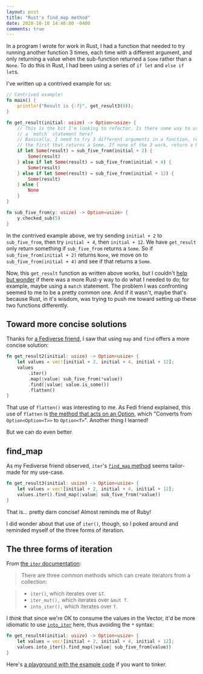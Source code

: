 ```yaml
---
layout: post
title: "Rust's find_map method"
date: 2020-10-10 14:46:00 -0400
comments: true
---
```


In a program I wrote for work in Rust, I had a function that needed to try running another function 3 times, each time with a different argument, and only returning a value when the sub-function returned a `Some` rather than a `None`. To do this in Rust, I had been using a series of `if let` and `else if let`s. 

I've written up a contrived example for us: 

```rust 
// Contrived example!
fn main() {
    println!("Result is {:?}", get_result3(0));
}

fn get_result(initial: usize) -> Option<usize> {
    // This is the bit I'm looking to refactor. Is there some way to use
    // a `match` statement here?
    // Basically, I need to try 3 different arguments in a function, returning
    // the first that returns a Some. If none of the 3 work, return a None.
    if let Some(result) = sub_five_from(initial + 2) {
        Some(result)
    } else if let Some(result) = sub_five_from(initial + 4) {
        Some(result)
    } else if let Some(result) = sub_five_from(initial + 12) {
        Some(result)
    } else {
        None
    }
}

fn sub_five_from(y: usize) -> Option<usize> {
    y.checked_sub(5)
}
```

In the contrived example above, we try sending `initial + 2` to `sub_five_from`, then try `initial + 4`, then `initial + 12`. We have `get_result` only return something if `sub_five_from` returns a `Some`. So if `sub_five_from(initial + 2)` returns `None`, we move on to `sub_five_from(initial + 4)` and see if that returns a `Some`.

Now, this `get_result` function as written above works, but I couldn't [help but wonder](https://www.vulture.com/2013/03/carrie-sex-city-couldnt-help-but-wonder.html) if there was a more Rust-y way to do what I needed to do; for example, maybe using a `match` statement. The problem I was confronting seemed to me to be a pretty common one. And if it wasn't, maybe that's because Rust, in it's wisdom, was trying to push me toward setting up these two functions differently.

## Toward more concise solutions

Thanks for [a Fediverse friend](https://linuxrocks.online/@friend), I saw that using `map` and `find` offers a more concise solution: 

```rust
fn get_result2(initial: usize) -> Option<usize> {
    let values = vec![initial + 2, initial + 4, initial + 12];
    values
        .iter()
        .map(|value| sub_five_from(*value))
        .find(|value| value.is_some())
        .flatten()
}
```

That use of `flatten()` was interesting to me. As Fedi friend explained, this use of `flatten` is [the method that acts on an Option](https://doc.rust-lang.org/std/option/enum.Option.html#method.flatten), which "Converts from `Option<Option<T>>` to `Option<T>`". Another thing I learned!

But we can do even better. 

## find_map

As my Fediverse friend observed, `iter`'s [`find_map` method](https://doc.rust-lang.org/std/iter/trait.Iterator.html#method.find_map) seems tailor-made for my use-case.

```rust
fn get_result3(initial: usize) -> Option<usize> {
    let values = vec![initial + 2, initial + 4, initial + 12];
    values.iter().find_map(|value| sub_five_from(*value))
}
```

That is... pretty darn concise! Almost reminds me of Ruby!

I did wonder about that use of `iter()`, though, so I poked around and reminded myself of the three forms of iteration.

## The three forms of iteration

From [the `iter` documentation](https://doc.rust-lang.org/std/iter/index.html#the-three-forms-of-iteration):

> There are three common methods which can create iterators from a collection:

> - `iter()`, which iterates over `&T`.
> - `iter_mut(),` which iterates over `&mut T`.
> - `into_iter(),` which iterates over `T`.

I _think_ that since we're OK to consume the values in the Vector, it'd be more idiomatic to use [`into_iter`](https://doc.rust-lang.org/std/iter/trait.IntoIterator.html#tymethod.into_iter) here, thus avoiding the `*` syntax:

```rust
fn get_result4(initial: usize) -> Option<usize> {
    let values = vec![initial + 2, initial + 4, initial + 12];
    values.into_iter().find_map(|value| sub_five_from(value))
}
```

Here's [a playground with the example code](https://play.rust-lang.org/?version=stable&mode=debug&edition=2018&gist=0f46d9161e3df7c3099d41f632783f4b) if you want to tinker.
